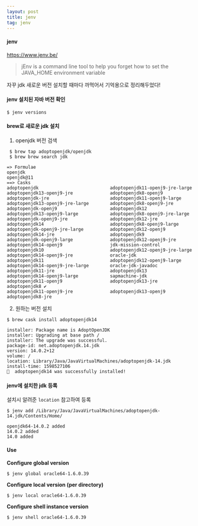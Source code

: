 ```yaml
---
layout: post
title: jenv
tag: jenv
---
```




#### jenv

https://www.jenv.be/

> jEnv is a command line tool to help you forget how to set the JAVA_HOME environment variable



자꾸 jdk 새로운 버전 설치할 때마다 까먹어서 기억용으로 정리해두었다!



#### jenv 설치된 자바 버전 확인

```shell
$ jenv versions
```



#### brew로 새로운 jdk 설치

1. openjdk 버전 검색

```shell
 $ brew tap adoptopenjdk/openjdk
 $ brew brew search jdk
```

```
=> Formulae
openjdk                                                                        openjdk@11
==> Casks
adoptopenjdk                           adoptopenjdk11-openj9-jre-large        adoptopenjdk13-openj9-jre              adoptopenjdk8-openj9
adoptopenjdk-jre                       adoptopenjdk11-openj9-large            adoptopenjdk13-openj9-jre-large        adoptopenjdk8-openj9-jre
adoptopenjdk-openj9                    adoptopenjdk12                         adoptopenjdk13-openj9-large            adoptopenjdk8-openj9-jre-large
adoptopenjdk-openj9-jre                adoptopenjdk12-jre                     adoptopenjdk14                         adoptopenjdk8-openj9-large
adoptopenjdk-openj9-jre-large          adoptopenjdk12-openj9                  adoptopenjdk14-jre                     adoptopenjdk9
adoptopenjdk-openj9-large              adoptopenjdk12-openj9-jre              adoptopenjdk14-openj9                  jdk-mission-control
adoptopenjdk10                         adoptopenjdk12-openj9-jre-large        adoptopenjdk14-openj9-jre              oracle-jdk
adoptopenjdk11                         adoptopenjdk12-openj9-large            adoptopenjdk14-openj9-jre-large        oracle-jdk-javadoc
adoptopenjdk11-jre                     adoptopenjdk13                         adoptopenjdk14-openj9-large            sapmachine-jdk
adoptopenjdk11-openj9                  adoptopenjdk13-jre                     adoptopenjdk8 ✔
adoptopenjdk11-openj9-jre              adoptopenjdk13-openj9                  adoptopenjdk8-jre
```

2. 원하는 버전 설치

```shell
$ brew cask install adoptopenjdk14
```

```
installer: Package name is AdoptOpenJDK
installer: Upgrading at base path /
installer: The upgrade was successful.
package-id: net.adoptopenjdk.14.jdk
version: 14.0.2+12
volume: /
location: Library/Java/JavaVirtualMachines/adoptopenjdk-14.jdk
install-time: 1598527106
🍺  adoptopenjdk14 was successfully installed!
```



#### jenv에 설치한 jdk 등록

설치시 알려준 `location` 참고하여 등록

```shell
$ jenv add /Library/Java/JavaVirtualMachines/adoptopenjdk-14.jdk/Contents/Home/
```

```
openjdk64-14.0.2 added
14.0.2 added
14.0 added
```





#### Use

**Configure global version**

```
$ jenv global oracle64-1.6.0.39
```

**Configure local version (per directory)**

```
$ jenv local oracle64-1.6.0.39
```

**Configure shell instance version**

```
$ jenv shell oracle64-1.6.0.39
```
